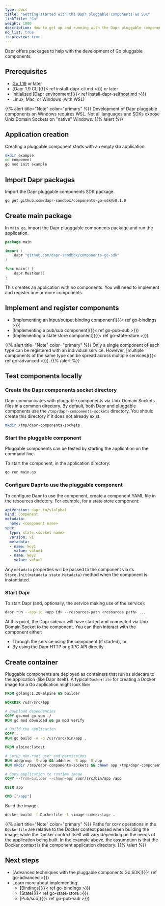 ```yaml
---
type: docs
title: "Getting started with the Dapr pluggable components Go SDK"
linkTitle: "Go"
weight: 1000
description: How to get up and running with the Dapr pluggable components Go SDK
no_list: true
is_preview: true
---
```


Dapr offers packages to help with the development of Go pluggable components.

## Prerequisites

- [Go 1.19](https://go.dev/dl/) or later
- [Dapr 1.9 CLI]({{< ref install-dapr-cli.md >}}) or later
- Initialized [Dapr environment]({{< ref install-dapr-selfhost.md >}})
- Linux, Mac, or Windows (with WSL)

{{% alert title="Note" color="primary" %}}
Development of Dapr pluggable components on Windows requires WSL. Not all languages and SDKs expose Unix Domain Sockets on "native" Windows.
{{% /alert %}}

## Application creation

Creating a pluggable component starts with an empty Go application.

```bash
mkdir example
cd component
go mod init example
```

## Import Dapr packages

Import the Dapr pluggable components SDK package.

```bash
go get github.com/dapr-sandbox/components-go-sdk@v0.1.0
```

## Create main package

In `main.go`, import the Dapr plugggable components package and run the application.

```go
package main

import (
	dapr "github.com/dapr-sandbox/components-go-sdk"
)

func main() {
	dapr.MustRun()
}
```

This creates an application with no components. You will need to implement and register one or more components.

## Implement and register components

 - [Implementing an input/output binding component]({{< ref go-bindings >}})
 - [Implementing a pub/sub component]({{< ref go-pub-sub >}})
 - [Implementing a state store component]({{< ref go-state-store >}})

{{% alert title="Note" color="primary" %}}
Only a single component of each type can be registered with an individual service. However, [multiple components of the same type can be spread across multiple services]({{< ref go-advanced >}}).
{{% /alert %}}

## Test components locally

### Create the Dapr components socket directory

Dapr communicates with pluggable components via Unix Domain Sockets files in a common directory. By default, both Dapr and pluggable components use the `/tmp/dapr-components-sockets` directory. You should create this directory if it does not already exist.

```bash
mkdir /tmp/dapr-components-sockets
```

### Start the pluggable component

Pluggable components can be tested by starting the application on the command line.

To start the component, in the application directory:

```bash
go run main.go
```

### Configure Dapr to use the pluggable component

To configure Dapr to use the component, create a component YAML file in the resources directory. For example, for a state store component:

```yaml
apiVersion: dapr.io/v1alpha1
kind: Component
metadata:
  name: <component name>
spec:
  type: state.<socket name>
  version: v1
  metadata:
  - name: key1
    value: value1
  - name: key2
    value: value2
```

Any `metadata` properties will be passed to the component via its `Store.Init(metadata state.Metadata)` method when the component is instantiated.

### Start Dapr

To start Dapr (and, optionally, the service making use of the service):

```bash
dapr run --app-id <app id> --resources-path <resources path> ...
```

At this point, the Dapr sidecar will have started and connected via Unix Domain Socket to the component. You can then interact with the component either:
- Through the service using the component (if started), or 
- By using the Dapr HTTP or gRPC API directly

## Create container

Pluggable components are deployed as containers that run as sidecars to the application (like Dapr itself). A typical `Dockerfile` for creating a Docker image for a Go application might look like:

```dockerfile
FROM golang:1.20-alpine AS builder

WORKDIR /usr/src/app

# Download dependencies
COPY go.mod go.sum ./
RUN go mod download && go mod verify

# Build the application
COPY . .
RUN go build -v -o /usr/src/bin/app .

FROM alpine:latest

# Setup non-root user and permissions
RUN addgroup -S app && adduser -S app -G app
RUN mkdir /tmp/dapr-components-sockets && chown app /tmp/dapr-components-sockets

# Copy application to runtime image
COPY --from=builder --chown=app /usr/src/bin/app /app

USER app

CMD ["/app"]
```

Build the image:

```bash
docker build -f Dockerfile -t <image name>:<tag> .
```

{{% alert title="Note" color="primary" %}}
Paths for `COPY` operations in the `Dockerfile` are relative to the Docker context passed when building the image, while the Docker context itself will vary depending on the needs of the application being built. In the example above, the assumption is that the Docker context is the component application directory.
{{% /alert %}}

## Next steps
- [Advanced techniques with the pluggable components Go SDK]({{< ref go-advanced >}})
- Learn more about implementing:
  - [Bindings]({{< ref go-bindings >}})
  - [State]({{< ref go-state-store >}})
  - [Pub/sub]({{< ref go-pub-sub >}})
